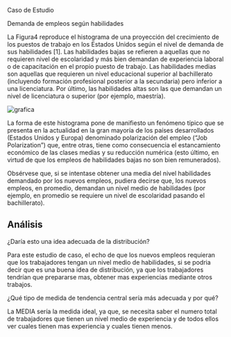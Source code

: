 Caso de Estudio

Demanda de empleos según habilidades

La Figura4 reproduce el histograma de una proyección del crecimiento de los puestos de
trabajo en los Estados Unidos según el nivel de demanda de sus habilidades [1]. Las
habilidades bajas se refieren a aquellas que no requieren nivel de escolaridad y más bien
demandan de experiencia laboral o de capacitación en el propio puesto de trabajo. Las
habilidades medias son aquellas que requieren un nivel educacional superior al bachillerato
(incluyendo formación profesional posterior a la secundaria) pero inferior a una
licenciatura. Por último, las habilidades altas son las que demandan un nivel de licenciatura
o superior (por ejemplo, maestría).

<img src="https://ujurado.github.io/wikiprobabilidad/assets/images/grafica.JPG" alt="grafica">


La forma de este histograma pone de manifiesto un fenómeno típico que se presenta en la
actualidad en la gran mayoría de los países desarrollados (Estados Unidos y Europa)
denominado polarización del empleo (“Job Polarization”) que, entre otras, tiene como
consecuencia el estancamiento económico de las clases medias y su reducción numérica
(esto último, en virtud de que los empleos de habilidades bajas no son bien remunerados). 

Obsérvese que, si se intentase obtener una media del nivel habilidades demandado por los
nuevos empleos, pudiera decirse que, los nuevos empleos, en promedio, demandan un
nivel medio de habilidades (por ejemplo, en promedio se requiere un nivel de escolaridad 
pasando el bachillerato). 

## Análisis

¿Daría esto una idea adecuada de la distribución?

Para este estudio de caso, el echo de que los nuevos empleos requieran que los trabajadores tengan un nivel medio de habilidades,
si se podria decir que es una buena idea de distribución, ya que los trabajadores tendrían que prepararse mas, obtener mas experiencias
mediante otros trabajos.

¿Qué tipo de medida de tendencia central sería más adecuada y por qué?

La MEDIA sería la medida ideal, ya que, se necesita saber el numero total de trabajadores que tienen un nivel medio de experiencia
y de todos ellos ver cuales tienen mas experiencia y cuales tienen menos. 

